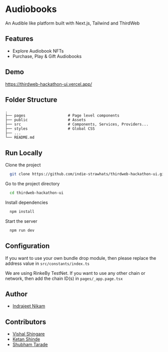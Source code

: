 # Audiobooks

An Audible like platform built with Next.js, Tailwind and ThirdWeb

## Features

-   Explore Audiobook NFTs
-   Purchase, Play & Gift Audiobooks

## Demo

https://thirdweb-hackathon-ui.vercel.app/

## Folder Structure

    .
    ├── pages                   # Page level components
    ├── public                  # Assets
    ├── src                     # Components, Services, Providers...
    ├── styles                  # Global CSS
    ├── ...
    └── README.md

## Run Locally

Clone the project

```bash
  git clone https://github.com/indie-strawhats/thirdweb-hackathon-ui.git
```

Go to the project directory

```bash
  cd thirdweb-hackathon-ui
```

Install dependencies

```bash
  npm install
```

Start the server

```bash
  npm run dev
```

## Configuration

If you want to use your own bundle drop module, then please replace the address value in `src/constants/index.ts`

We are using RinkeBy TestNet. If you want to use any other chain or network, then add the chain ID(s) in `pages/_app.page.tsx`

## Author

-   [Indrajeet Nikam](https://github.com/indrajitbnikam)

## Contributors

-   [Vishal Shingare](https://github.com/vishal-shingare)
-   [Ketan Shinde](https://github.com/KetanShindePro)
-   [Shubham Tarade](https://github.com/coder-shanks)
